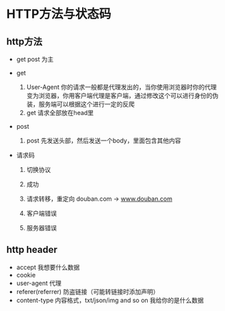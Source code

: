 # HTTP方法与状态码

## http方法

- get post 为主
- get
  1.  User-Agent 你的请求一般都是代理发出的，当你使用浏览器时你的代理变为浏览器，你用客户端代理是客户端，通过修改这个可以进行身份的伪装，服务端可以根据这个进行一定的反爬
  2. get 请求全部放在head里

- post
  1. post 先发送头部，然后发送一个body，里面包含其他内容

- 请求码

  1. 切换协议

  2. 成功
  3. 请求转移，重定向     douban.com -> www.douban.com
  4. 客户端错误 
  5. 服务器错误

## http header

- accept    我想要什么数据
- cookie   
- user-agent       代理
- referer(referrer)  防盗链接（可能转链接时添加声明）
- content-type 内容格式，txt/json/img and so on      我给你的是什么数据